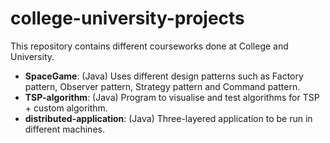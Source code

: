# college-university-projects
This repository contains different courseworks done at College and University.
- **SpaceGame**: (Java) Uses different design patterns such as Factory pattern, Observer pattern, Strategy pattern and Command pattern.
- **TSP-algorithm**: (Java) Program to visualise and test algorithms for TSP + custom algorithm.
- **distributed-application**: (Java) Three-layered application to be run in different machines.
